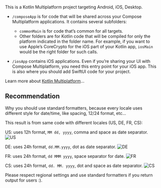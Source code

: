 This is a Kotlin Multiplatform project targeting Android, iOS, Desktop.

* `/composeApp` is for code that will be shared across your Compose Multiplatform applications.
  It contains several subfolders:
  - `commonMain` is for code that’s common for all targets.
  - Other folders are for Kotlin code that will be compiled for only the platform indicated in the folder name.
    For example, if you want to use Apple’s CoreCrypto for the iOS part of your Kotlin app,
    `iosMain` would be the right folder for such calls.

* `/iosApp` contains iOS applications. Even if you’re sharing your UI with Compose Multiplatform, 
  you need this entry point for your iOS app. This is also where you should add SwiftUI code for your project.


Learn more about [Kotlin Multiplatform](https://www.jetbrains.com/help/kotlin-multiplatform-dev/get-started.html)…

## Recommendation

Why you should use standard formatters, because every locale uses different style for date/time, like spacing, 12/24 format, etc...

This result is from same code with different locales (US, DE, FR, CS):

US: uses 12h format, `MM dd, yyyy`, comma and space as date separator.
![US](./imgs/image_us.png)

DE: uses 24h format, `dd.MM.yyyy`, dot as date separator.
![DE](./imgs/image_de.png)

FR: uses 24h format, `dd MMM yyyy`, space separator for date.
![FR](./imgs/image_fr.png)

CS: uses 24h format, `dd. MM. yyyy`, dot and space as date separator.
![CS](./imgs/image_cs.png)

Please respect regional settings and use standard formatters if you return output for users :).